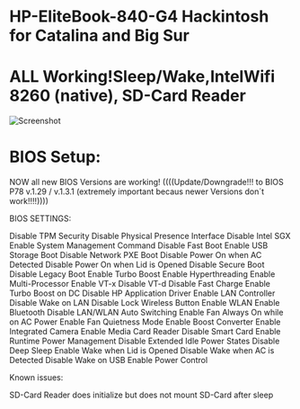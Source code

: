 # HP-EliteBook-840-G4 Hackintosh for Catalina and Big Sur

# ALL Working!Sleep/Wake,IntelWifi 8260 (native), SD-Card Reader
![Screenshot](https://github.com/DominikHackintosh/HP-EliteBook-840-G4-Hackintosh-Big-Sur/blob/master/Screen%20Shot%202020-11-14%20at%2019.41.50.png)


# BIOS Setup:

NOW all new BIOS Versions are working! ((((Update/Downgrade!!! to BIOS P78 v.1.29 / v.1.3.1 (extremely important becaus newer Versions don´t work!!!!))))

BIOS SETTINGS:

Disable TPM Security
Disable Physical Presence Interface
Disable Intel SGX
Enable System Management Command
Disable Fast Boot
Enable USB Storage Boot
Disable Network PXE Boot
Disable Power On when AC Detected
Disable Power On when Lid is Opened
Disable Secure Boot
Disable Legacy Boot
Enable Turbo Boost
Enable Hyperthreading
Enable Multi-Processor
Enable VT-x
Disable VT-d
Disable Fast Charge
Enable Turbo Boost on DC
Disable HP Application Driver
Enable LAN Controller
Disable Wake on LAN
Disable Lock Wireless Button
Enable WLAN
Enable Bluetooth
Disable LAN/WLAN Auto Switching
Enable Fan Always On while on AC Power
Enable Fan Quietness Mode
Enable Boost Converter
Enable Integrated Camera
Enable Media Card Reader
Disable Smart Card
Enable Runtime Power Management
Disable Extended Idle Power States
Disable Deep Sleep
Enable Wake when Lid is Opened
Disable Wake when AC is Detected
Disable Wake on USB
Enable Power Control

Known issues:

SD-Card Reader does initialize but does not mount SD-Card after sleep